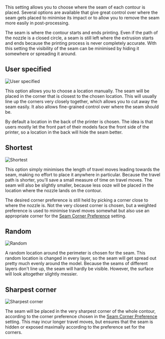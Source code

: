 This setting allows you to choose where the seam of each contour is placed. Several options are available that give great control over where the seam gets placed to minimise its impact or to allow you to remove the seam more easily in post-processing.

The seam is where the contour starts and ends printing. Even if the path of the nozzle is a closed circle, a seam is still left where the extrusion starts and ends because the printing process is never completely accurate. With this setting the visibility of the seam can be minimised by hiding it somewhere or spreading it around.

User specified
----
![User specified](z_seam_type_user.png)

This option allows you to choose a location manually. The seam will be placed in the corner that is closest to the chosen location. This will usually line up the corners very closely together, which allows you to cut away the seam easily. It also allows fine-grained control over where the seam should be.

By default a location in the back of the printer is chosen. The idea is that users mostly let the front part of their models face the front side of the printer, so a location in the back will hide the seam better.

Shortest
----
![Shortest](z_seam_type_shortest.png)

This option simply minimises the length of travel moves leading towards the seam, making no effort to place it anywhere in particular. Because the travel path is shorter, you'll save a small measure of time on travel moves. The seam will also be slightly smaller, because less ooze will be placed in the location where the nozzle lands on the contour.

The desired corner preference is still held by picking a corner close to where the nozzle is. Not the very closest corner is chosen, but a weighted preference is used to minimise travel moves somewhat but also use an appropriate corner for the [Seam Corner Preference](z_seam_corner) setting.

Random
----
![Random](z_seam_type_random.png)

A random location around the perimeter is chosen for the seam. This random location is changed in every layer, so the seam will get spread out pretty much evenly around the model. Because the seams of different layers don't line up, the seam will hardly be visible. However, the surface will look altogether slightly messier.

Sharpest corner
----
![Sharpest corner](z_seam_type_sharpest.png)

The seam will be placed in the very sharpest corner of the whole contour, according to the corner preference chosen in the [Seam Corner Preference](z_seam_corner) setting. This may incur longer travel moves, but ensures that the seam is hidden or exposed maximally according to the preference set for the corners.
